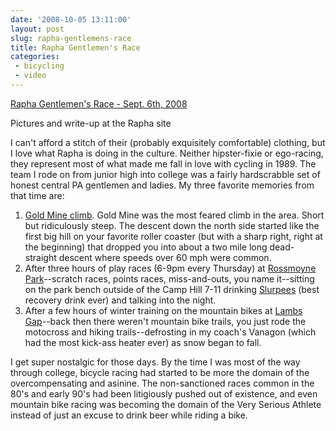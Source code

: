 ```yaml
---
date: '2008-10-05 13:11:00'
layout: post
slug: rapha-gentlemens-race
title: Rapha Gentlemen's Race
categories:
 - bicycling
 - video
---
```


[Rapha Gentlemen's Race - Sept. 6th, 2008](https://vimeo.com/1813277)

<a class="dead">Pictures and write-up at the Rapha site</a>

I can't afford a stitch of their (probably exquisitely comfortable) clothing, but I love what Rapha is doing in the culture. Neither hipster-fixie or ego-racing, they represent most of what made me fall in love with cycling in 1989. The team I rode on from junior high into college was a fairly hardscrabble set of honest central PA gentlemen and ladies. My three favorite memories from that time are:

1. [Gold Mine climb](https://www.strava.com/segments/5629823). Gold Mine was the most feared climb in the area. Short but ridiculously steep. The descent down the north side started like the first big hill on your favorite roller coaster (but with a sharp right, right at the beginning) that dropped you into about a two mile long dead-straight descent where speeds over 60 mph were common.
1. After three hours of play races (6-9pm every Thursday) at [Rossmoyne Park](http://maps.google.com/maps?f=q&hl=en&geocode=&q=mechanicsburg,+pa&ie=UTF8&ll=40.201527,-76.962619&spn=0.010768,0.027423&t=h&z=16&iwloc=addr)--scratch races, points races, miss-and-outs, you name it--sitting on the park bench outside of the Camp Hill 7-11 drinking [Slurpees](http://www.slurpee.com/) (best recovery drink ever) and talking into the night.
1. After a few hours of winter training on the mountain bikes at [Lambs Gap](https://maps.app.goo.gl/GmZyZKJHZYogHNkB7)--back then there weren't mountain bike trails, you just rode the motocross and hiking trails--defrosting in my coach's Vanagon (which had the most kick-ass heater ever) as snow began to fall.

I get super nostalgic for those days. By the time I was most of the way through college, bicycle racing had started to be more the domain of the overcompensating and asinine. The non-sanctioned races common in the 80's and early 90's had been litigiously pushed out of existence, and even mountain bike racing was becoming the domain of the Very Serious Athlete instead of just an excuse to drink beer while riding a bike.
